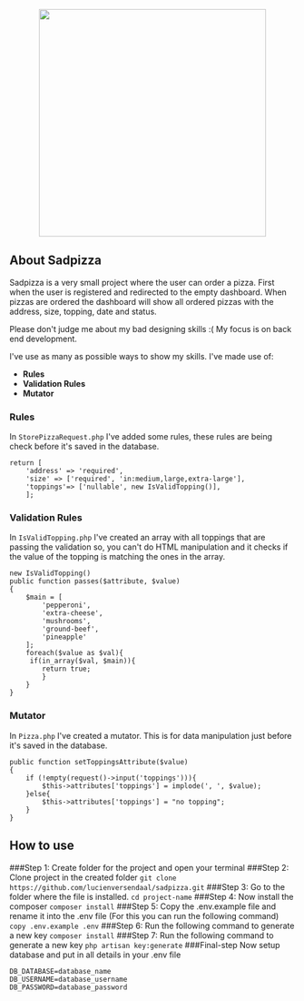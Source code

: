 <p align="center"><a href="https://laravel.com" target="_blank"><img src="https://raw.githubusercontent.com/laravel/art/master/logo-lockup/5%20SVG/2%20CMYK/1%20Full%20Color/laravel-logolockup-cmyk-red.svg" width="400"></a></p>


## About Sadpizza

Sadpizza is a very small project where the user can order a pizza. First when the user is registered and redirected to the empty dashboard. When pizzas are ordered the dashboard will show all ordered pizzas with the address, size, topping, date and status.

Please don't judge me about my bad designing skills :( My focus is on back end development. 

I've use as many as possible ways to show my skills. I've made use of:

- **Rules**
- **Validation Rules**
- **Mutator**

### Rules
In ```StorePizzaRequest.php``` I've added some rules, these rules are being check before it's saved in the database.
```
return [
    'address' => 'required',
    'size' => ['required', 'in:medium,large,extra-large'],
    'toppings'=> ['nullable', new IsValidTopping()],
    ];
```

### Validation Rules
In ```IsValidTopping.php``` I've created an array with all toppings that are passing the validation so, you can't do HTML manipulation and it checks if the value of the topping is matching the ones in the array.
```
new IsValidTopping()
public function passes($attribute, $value)
{
    $main = [
        'pepperoni',
        'extra-cheese',
        'mushrooms',
        'ground-beef',
        'pineapple'
    ];
    foreach($value as $val){
     if(in_array($val, $main)){
        return true;
        }
    }
}
```

### Mutator
In ```Pizza.php``` I've created a mutator. This is for data manipulation just before it's saved in the database.
```
public function setToppingsAttribute($value)
{
    if (!empty(request()->input('toppings'))){
        $this->attributes['toppings'] = implode(', ', $value);
    }else{
        $this->attributes['toppings'] = "no topping";
    }
}
```


## How to use
###Step 1: Create folder for the project and open your terminal
###Step 2: Clone project in the created folder
```git clone https://github.com/lucienversendaal/sadpizza.git```
###Step 3: Go to the folder where the file is installed.
```cd project-name```
###Step 4: Now install the composer
```composer install```
###Step 5: Copy the .env.example file and rename it into the .env file (For this you can run the following command)
```copy .env.example .env```
###Step 6: Run the following command to generate a new key
```composer install```
###Step 7: Run the following command to generate a new key
```php artisan key:generate```
###Final-step
Now setup database and put in all details in your .env file
```
DB_DATABASE=database_name
DB_USERNAME=database_username
DB_PASSWORD=database_password
```
